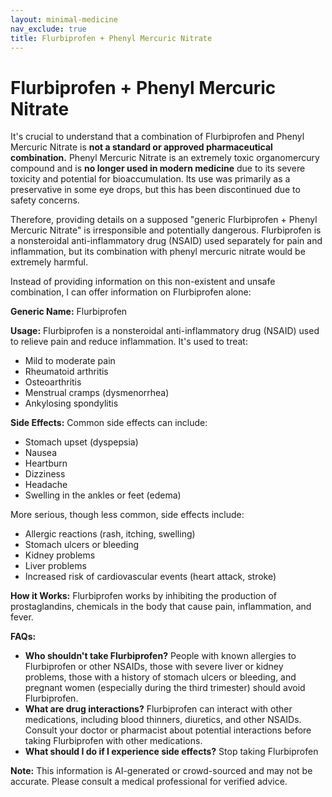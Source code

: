 ```yaml
---
layout: minimal-medicine
nav_exclude: true
title: Flurbiprofen + Phenyl Mercuric Nitrate
---
```


# Flurbiprofen + Phenyl Mercuric Nitrate

It's crucial to understand that a combination of Flurbiprofen and Phenyl Mercuric Nitrate is **not a standard or approved pharmaceutical combination.**  Phenyl Mercuric Nitrate is an extremely toxic organomercury compound and is **no longer used in modern medicine** due to its severe toxicity and potential for bioaccumulation.  Its use was primarily as a preservative in some eye drops, but this has been discontinued due to safety concerns.

Therefore, providing details on a supposed "generic Flurbiprofen + Phenyl Mercuric Nitrate" is irresponsible and potentially dangerous.  Flurbiprofen is a nonsteroidal anti-inflammatory drug (NSAID) used separately for pain and inflammation, but its combination with phenyl mercuric nitrate would be extremely harmful.

Instead of providing information on this non-existent and unsafe combination, I can offer information on Flurbiprofen alone:


**Generic Name:** Flurbiprofen

**Usage:**  Flurbiprofen is a nonsteroidal anti-inflammatory drug (NSAID) used to relieve pain and reduce inflammation. It's used to treat:

* Mild to moderate pain
* Rheumatoid arthritis
* Osteoarthritis
* Menstrual cramps (dysmenorrhea)
* Ankylosing spondylitis


**Side Effects:** Common side effects can include:

* Stomach upset (dyspepsia)
* Nausea
* Heartburn
* Dizziness
* Headache
* Swelling in the ankles or feet (edema)


More serious, though less common, side effects include:

* Allergic reactions (rash, itching, swelling)
* Stomach ulcers or bleeding
* Kidney problems
* Liver problems
* Increased risk of cardiovascular events (heart attack, stroke)


**How it Works:** Flurbiprofen works by inhibiting the production of prostaglandins, chemicals in the body that cause pain, inflammation, and fever.


**FAQs:**

* **Who shouldn't take Flurbiprofen?** People with known allergies to Flurbiprofen or other NSAIDs, those with severe liver or kidney problems, those with a history of stomach ulcers or bleeding, and pregnant women (especially during the third trimester) should avoid Flurbiprofen.
* **What are drug interactions?**  Flurbiprofen can interact with other medications, including blood thinners, diuretics, and other NSAIDs. Consult your doctor or pharmacist about potential interactions before taking Flurbiprofen with other medications.
* **What should I do if I experience side effects?**  Stop taking Flurbiprofen

**Note:** This information is AI-generated or crowd-sourced and may not be accurate. Please consult a medical professional for verified advice.